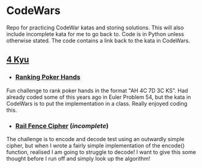 # CodeWars

Repo for practicing CodeWar katas and storing solutions. This will also include incomplete kata for me to go back to. Code is in Python unless otherwise stated. The code contains a link back to the kata in CodeWars.

## [4 Kyu](https://github.com/jules-lewis/codewars/tree/master/4kyu)

* ### [Ranking Poker Hands](https://github.com/jules-lewis/codewars/blob/master/4kyu/ranking-poker-hands.py)
 
 Fun challenge to rank poker hands in the format "AH 4C 7D 3C KS". Had already coded some of this years ago in Euler Problem 54, but the kata in CodeWars is to put the implementation in a class. Really enjoyed coding this.

* ### [Rail Fence Cipher](https://github.com/jules-lewis/codewars/blob/master/4kyu/rail-fence-cypher.py) (*incomplete*)
 
 The challenge is to encode and decode test using an outwardly simple cipher, but when I wrote a fairly simple implementation of the encode() function, realised I am going to struggle to decode! I want to give this some thought before I run off and simply look up the algorithm!



